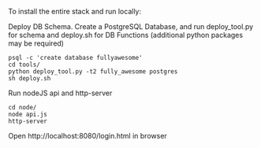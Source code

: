 To install the entire stack and run locally:

Deploy DB Schema.
Create a PostgreSQL Database, and run deploy_tool.py for schema and deploy.sh for DB Functions (additional python packages may be required)

    psql -c 'create database fullyawesome'
    cd tools/
    python deploy_tool.py -t2 fully_awesome postgres
    sh deploy.sh 
    
Run nodeJS api and http-server

    cd node/
    node api.js
    http-server 

Open http://localhost:8080/login.html in browser
